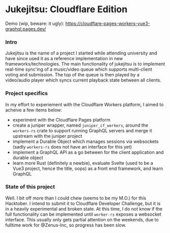 # Jukejitsu: Cloudflare Edition

Demo (wip, beware: it ugly): https://cloudflare-pages-workers-vue3-graphql.pages.dev/

### Intro
Jukejitsu is the name of a project I started while attending university and have since used it as a reference implementation in new frameworks/technologies.
The main functionality of jukejitsu is to implement real-time sync'ing of a music/video queue which supports multi-client voting and submission.
The top of the queue is then played by a video/audio player which syncs current playback state between all clients.

### Project specifics
In my effort to experiement with the Cloudflare Workers platform, I aimed to acheive a few items below:
- experiment with the Cloudflare Pages platform
- create a juniper wrapper, named `juniper_cf_workers`, around the `workers-rs` crate to support running GraphQL servers and merge it upstream with the juniper project
- implement a Durable Object which manages sessions via websockets (sadly `workers-rs` does not have an interface for this yet)
- implement a GraphQL API as a go between for the client application and durable object
- learn more Rust (definitely a newbie), evaluate Svelte (used to be a Vue3 project, hence the title, oops) as a front end framework, and learn GraphQL

### State of this project
Well. I bit off more than I could chew (seems to be my M.O.) for this Hacktober. I intend to submit it to Cloudflare Developer Challenge, but it is in a heavily experimental and broken state.
At this time, I do not know if the full functionality can be implemented until `worker-rs` exposes a websocket interface. This usually only gets partial attention on the weekends, due to fulltime work for @Zenus-Inc, so progress has been slow. 
